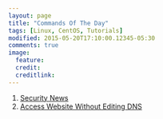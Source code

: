 ```yaml
---
layout: page
title: "Commands Of The Day"
tags: [Linux, CentOS, Tutorials]
modified: 2015-05-20T17:10:00.12345-05:30
comments: true
image:
  feature:
  credit:
  creditlink:
---
```



1. <a href="/linux/commandsoftheday/security-news/"> Security News </a>
1. <a href="/linux/commandsoftheday/access-website-without-editing-dns/"> Access Website Without Editing DNS </a>
